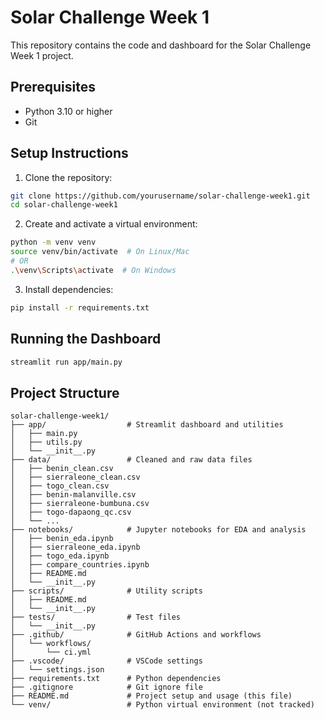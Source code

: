 # Solar Challenge Week 1

This repository contains the code and dashboard for the Solar Challenge Week 1 project.

## Prerequisites
- Python 3.10 or higher
- Git

## Setup Instructions

1. Clone the repository:
```bash
git clone https://github.com/yourusername/solar-challenge-week1.git
cd solar-challenge-week1
```

2. Create and activate a virtual environment:
```bash
python -m venv venv
source venv/bin/activate  # On Linux/Mac
# OR
.\venv\Scripts\activate  # On Windows
```

3. Install dependencies:
```bash
pip install -r requirements.txt
```

## Running the Dashboard
```bash
streamlit run app/main.py
```

## Project Structure
```
solar-challenge-week1/
├── app/                  # Streamlit dashboard and utilities
│   ├── main.py
│   ├── utils.py
│   └── __init__.py
├── data/                 # Cleaned and raw data files
│   ├── benin_clean.csv
│   ├── sierraleone_clean.csv
│   ├── togo_clean.csv
│   ├── benin-malanville.csv
│   ├── sierraleone-bumbuna.csv
│   ├── togo-dapaong_qc.csv
│   └── ...
├── notebooks/            # Jupyter notebooks for EDA and analysis
│   ├── benin_eda.ipynb
│   ├── sierraleone_eda.ipynb
│   ├── togo_eda.ipynb
│   ├── compare_countries.ipynb
│   ├── README.md
│   └── __init__.py
├── scripts/              # Utility scripts
│   ├── README.md
│   └── __init__.py
├── tests/                # Test files
│   └── __init__.py
├── .github/              # GitHub Actions and workflows
│   └── workflows/
│       └── ci.yml
├── .vscode/              # VSCode settings
│   └── settings.json
├── requirements.txt      # Python dependencies
├── .gitignore            # Git ignore file
├── README.md             # Project setup and usage (this file)
└── venv/                 # Python virtual environment (not tracked)
```